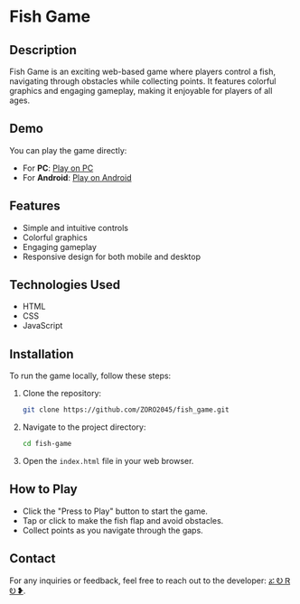 # Fish Game

## Description

Fish Game is an exciting web-based game where players control a fish, navigating through obstacles while collecting points. It features colorful graphics and engaging gameplay, making it enjoyable for players of all ages.

## Demo

You can play the game directly:
- For **PC**: [Play on PC](https://zoro2045.github.io/fish_game_pc/)
- For **Android**: [Play on Android](https://zoro2045.github.io/fish_game/)

## Features

- Simple and intuitive controls
- Colorful graphics
- Engaging gameplay
- Responsive design for both mobile and desktop

## Technologies Used

- HTML
- CSS
- JavaScript

## Installation

To run the game locally, follow these steps:

1. Clone the repository:
    ```bash
    git clone https://github.com/ZORO2045/fish_game.git
    ```
2. Navigate to the project directory:
    ```bash
    cd fish-game
    ```
3. Open the `index.html` file in your web browser.

## How to Play

- Click the "Press to Play" button to start the game.
- Tap or click to make the fish flap and avoid obstacles.
- Collect points as you navigate through the gaps.

## Contact

For any inquiries or feedback, feel free to reach out to the developer: [ፚ Ꭷ Ꮢ Ꭷ ❥](https://t.me/ZORO2045).
